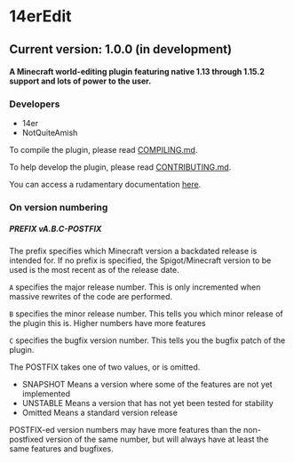 # 14erEdit

## Current version: 1.0.0 (in development)

#### A Minecraft world-editing plugin featuring native 1.13 through 1.15.2 support and lots of power to the user.

### Developers

- 14er
- NotQuiteAmish

To compile the plugin, please read [COMPILING.md](COMPILING.md).

To help develop the plugin, please read [CONTRIBUTING.md](CONTRIBUTING.md).

You can access a rudamentary documentation [here](https://docs.google.com/document/d/1X9vGkVR3y9gnRCK_aUvTJCkJqUQpmQox4QEd8y_kISc/edit?usp=sharing).

### On version numbering

##### PREFIX vA.B.C-POSTFIX

The prefix specifies which Minecraft version a backdated release is intended for. If no prefix is specified, the Spigot/Minecraft version to be used is the most recent as of the release date.

`A` specifies the major release number. This is only incremented when massive rewrites of the code are performed.

`B` specifies the minor release number. This tells you which minor release of the plugin this is. Higher numbers have more features

`C` specifies the bugfix version number. This tells you the bugfix patch of the plugin.

The POSTFIX takes one of two values, or is omitted.
 - SNAPSHOT Means a version where some of the features are not yet implemented
 - UNSTABLE Means a version that has not yet been tested for stability
 - Omitted Means a standard version release
 
 POSTFIX-ed version numbers may have more features than the non-postfixed version of the same number, but will always have at least the same features and bugfixes.
